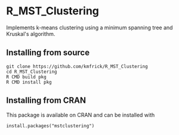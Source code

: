# R_MST_Clustering

Implements k-means clustering using a minimum spanning tree and Kruskal's algorithm.

## Installing from source

```
git clone https://github.com/kmfrick/R_MST_Clustering
cd R_MST_Clustering
R CMD build pkg
R CMD install pkg
```

## Installing from CRAN

This package is available on CRAN and can be installed with

```
install.packages("mstclustering")
```


